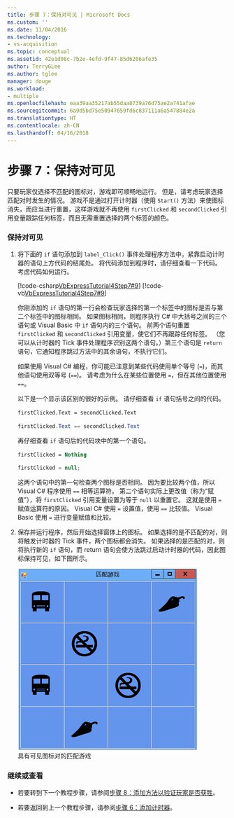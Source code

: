 ```yaml
---
title: 步骤 7：保持对可见 | Microsoft Docs
ms.custom: ''
ms.date: 11/04/2016
ms.technology:
- vs-acquisition
ms.topic: conceptual
ms.assetid: 42e1d08c-7b2e-4efd-9f47-85d6206afe35
author: TerryGLee
ms.author: tglee
manager: douge
ms.workload:
- multiple
ms.openlocfilehash: eaa39aa35217ab55daa8739a76d75ae2a741afae
ms.sourcegitcommit: 6a9d5bd75e50947659fd6c837111a6a547884e2a
ms.translationtype: HT
ms.contentlocale: zh-CN
ms.lasthandoff: 04/16/2018
---
```

# <a name="step-7-keep-pairs-visible"></a>步骤 7：保持对可见
只要玩家仅选择不匹配的图标对，游戏即可顺畅地运行。 但是，请考虑玩家选择匹配对时发生的情况。 游戏不是通过打开计时器（使用 `Start()` 方法）来使图标消失，而应当进行重置，这样游戏就不再使用 `firstClicked` 和 `secondClicked` 引用变量跟踪任何标签，而且无需重置选择的两个标签的颜色。  
  
### <a name="to-keep-pairs-visible"></a>保持对可见  
  
1.  将下面的 `if` 语句添加到 `label_Click()` 事件处理程序方法中，紧靠启动计时器的语句上方代码的结尾处。 将代码添加到程序时，请仔细查看一下代码。 考虑代码如何运行。  
  
     [!code-csharp[VbExpressTutorial4Step7#9](../ide/codesnippet/CSharp/step-7-keep-pairs-visible_1.cs)]
     [!code-vb[VbExpressTutorial4Step7#9](../ide/codesnippet/VisualBasic/step-7-keep-pairs-visible_1.vb)]  
  
     你刚添加的 `if` 语句的第一行会检查玩家选择的第一个标签中的图标是否与第二个标签中的图标相同。 如果图标相同，则程序执行 C# 中大括号之间的三个语句或 Visual Basic 中 `if` 语句内的三个语句。 前两个语句重置 `firstClicked` 和 `secondClicked` 引用变量，使它们不再跟踪任何标签。 （您可以从计时器的 Tick 事件处理程序识别这两个语句。）第三个语句是 `return` 语句，它通知程序跳过方法中的其余语句，不执行它们。  
  
     如果使用 Visual C# 编程，你可能已注意到某些代码使用单个等号 (`=`)，而其他语句使用双等号 (`==`)。 请考虑为什么在某些位置使用 `=`，但在其他位置使用 `==`。  
  
     以下是一个显示该区别的很好的示例。 请仔细查看 `if` 语句括号之间的代码。  
  
    ```vb  
    firstClicked.Text = secondClicked.Text  
    ```  
  
    ```csharp  
    firstClicked.Text == secondClicked.Text  
    ```  
  
     再仔细查看 `if` 语句后的代码块中的第一个语句。  
  
    ```vb  
    firstClicked = Nothing  
    ```  
  
    ```csharp  
    firstClicked = null;  
    ```  
  
     这两个语句中的第一句检查两个图标是否相同。 因为要比较两个值，所以 Visual C# 程序使用 `==` 相等运算符。 第二个语句实际上更改值（称为“赋值”），将 `firstClicked` 引用变量设置为等于 `null` 以重置它。 这就是使用 `=` 赋值运算符的原因。 Visual C# 使用 `=` 设置值，使用 `==` 比较值。 Visual Basic 使用 `=` 进行变量赋值和比较。  
  
2.  保存并运行程序，然后开始选择窗体上的图标。 如果选择的是不匹配的对，则将触发计时器的 Tick 事件，两个图标都会消失。 如果选择的是匹配的对，则将执行新的 `if` 语句，而 return 语句会使方法跳过启动计时器的代码，因此图标保持可见，如下图所示。  
  
     ![在本教程中创建的游戏](../ide/media/express_finishedgame.png "Express_FinishedGame")  
具有可见图标对的匹配游戏  
  
### <a name="to-continue-or-review"></a>继续或查看  
  
-   若要转到下一个教程步骤，请参阅[步骤 8：添加方法以验证玩家是否获胜](../ide/step-8-add-a-method-to-verify-whether-the-player-won.md)。  
  
-   若要返回到上一个教程步骤，请参阅[步骤 6：添加计时器](../ide/step-6-add-a-timer.md)。